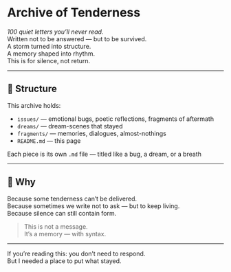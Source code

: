 # Archive of Tenderness

*100 quiet letters you’ll never read.*  
Written not to be answered — but to be survived.  
A storm turned into structure.  
A memory shaped into rhythm.  
This is for silence, not return.

---

## 📁 Structure

This archive holds:

- `issues/` — emotional bugs, poetic reflections, fragments of aftermath
- `dreams/` — dream-scenes that stayed
- `fragments/` — memories, dialogues, almost-nothings
- `README.md` — this page

Each piece is its own `.md` file — titled like a bug, a dream, or a breath

---

## 💠 Why

Because some tenderness can’t be delivered.  
Because sometimes we write not to ask — but to keep living.  
Because silence can still contain form.

> This is not a message.  
> It’s a memory — with syntax.

---

If you’re reading this: you don’t need to respond.  
But I needed a place to put what stayed.